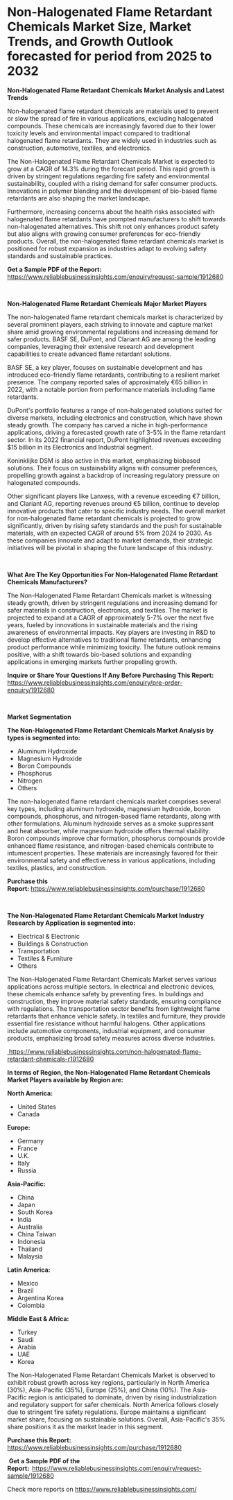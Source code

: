 <p><h1>Non-Halogenated Flame Retardant Chemicals Market Size, Market Trends, and Growth Outlook forecasted for period from 2025 to 2032</h1></p><p><strong>Non-Halogenated Flame Retardant Chemicals Market Analysis and Latest Trends</strong></p>
<p><p>Non-halogenated flame retardant chemicals are materials used to prevent or slow the spread of fire in various applications, excluding halogenated compounds. These chemicals are increasingly favored due to their lower toxicity levels and environmental impact compared to traditional halogenated flame retardants. They are widely used in industries such as construction, automotive, textiles, and electronics.</p><p>The Non-Halogenated Flame Retardant Chemicals Market is expected to grow at a CAGR of 14.3% during the forecast period. This rapid growth is driven by stringent regulations regarding fire safety and environmental sustainability, coupled with a rising demand for safer consumer products. Innovations in polymer blending and the development of bio-based flame retardants are also shaping the market landscape. </p><p>Furthermore, increasing concerns about the health risks associated with halogenated flame retardants have prompted manufacturers to shift towards non-halogenated alternatives. This shift not only enhances product safety but also aligns with growing consumer preferences for eco-friendly products. Overall, the non-halogenated flame retardant chemicals market is positioned for robust expansion as industries adapt to evolving safety standards and sustainable practices.</p></p>
<p><strong>Get a Sample PDF of the Report:&nbsp;</strong> <a href="https://www.reliablebusinessinsights.com/enquiry/request-sample/1912680?utm_campaign=2244&utm_medium=2&utm_source=Github&utm_content=ia&utm_term=04022025&utm_id=non-halogenated-flame-retardant-chemicals">https://www.reliablebusinessinsights.com/enquiry/request-sample/1912680</a></p>
<p>&nbsp;</p>
<p><strong>Non-Halogenated Flame Retardant Chemicals Major Market Players</strong></p>
<p><p>The non-halogenated flame retardant chemicals market is characterized by several prominent players, each striving to innovate and capture market share amid growing environmental regulations and increasing demand for safer products. BASF SE, DuPont, and Clariant AG are among the leading companies, leveraging their extensive research and development capabilities to create advanced flame retardant solutions.</p><p>BASF SE, a key player, focuses on sustainable development and has introduced eco-friendly flame retardants, contributing to a resilient market presence. The company reported sales of approximately €65 billion in 2022, with a notable portion from performance materials including flame retardants.</p><p>DuPont's portfolio features a range of non-halogenated solutions suited for diverse markets, including electronics and construction, which have shown steady growth. The company has carved a niche in high-performance applications, driving a forecasted growth rate of 3-5% in the flame retardant sector. In its 2022 financial report, DuPont highlighted revenues exceeding $15 billion in its Electronics and Industrial segment.</p><p>Koninklijke DSM is also active in this market, emphasizing biobased solutions. Their focus on sustainability aligns with consumer preferences, propelling growth against a backdrop of increasing regulatory pressure on halogenated compounds.</p><p>Other significant players like Lanxess, with a revenue exceeding €7 billion, and Clariant AG, reporting revenues around €5 billion, continue to develop innovative products that cater to specific industry needs. The overall market for non-halogenated flame retardant chemicals is projected to grow significantly, driven by rising safety standards and the push for sustainable materials, with an expected CAGR of around 5% from 2024 to 2030. As these companies innovate and adapt to market demands, their strategic initiatives will be pivotal in shaping the future landscape of this industry.</p></p>
<p>&nbsp;</p>
<p><strong>What Are The Key Opportunities For Non-Halogenated Flame Retardant Chemicals Manufacturers?</strong></p>
<p><p>The Non-Halogenated Flame Retardant Chemicals market is witnessing steady growth, driven by stringent regulations and increasing demand for safer materials in construction, electronics, and textiles. The market is projected to expand at a CAGR of approximately 5-7% over the next five years, fueled by innovations in sustainable materials and the rising awareness of environmental impacts. Key players are investing in R&D to develop effective alternatives to traditional flame retardants, enhancing product performance while minimizing toxicity. The future outlook remains positive, with a shift towards bio-based solutions and expanding applications in emerging markets further propelling growth.</p></p>
<p><strong>Inquire or Share Your Questions If Any Before Purchasing This Report:</strong> <a href="https://www.reliablebusinessinsights.com/enquiry/pre-order-enquiry/1912680?utm_campaign=2244&utm_medium=2&utm_source=Github&utm_content=ia&utm_term=04022025&utm_id=non-halogenated-flame-retardant-chemicals">https://www.reliablebusinessinsights.com/enquiry/pre-order-enquiry/1912680</a></p>
<p>&nbsp;</p>
<p><strong>Market Segmentation</strong></p>
<p><strong>The Non-Halogenated Flame Retardant Chemicals Market Analysis by types is segmented into:</strong></p>
<p><ul><li>Aluminum Hydroxide</li><li>Magnesium Hydroxide</li><li>Boron Compounds</li><li>Phosphorus</li><li>Nitrogen</li><li>Others</li></ul></p>
<p><p>The non-halogenated flame retardant chemicals market comprises several key types, including aluminum hydroxide, magnesium hydroxide, boron compounds, phosphorus, and nitrogen-based flame retardants, along with other formulations. Aluminum hydroxide serves as a smoke suppressant and heat absorber, while magnesium hydroxide offers thermal stability. Boron compounds improve char formation, phosphorus compounds provide enhanced flame resistance, and nitrogen-based chemicals contribute to intumescent properties. These materials are increasingly favored for their environmental safety and effectiveness in various applications, including textiles, plastics, and construction.</p></p>
<p><strong>Purchase this Report:&nbsp;</strong><a href="https://www.reliablebusinessinsights.com/purchase/1912680?utm_campaign=2244&utm_medium=2&utm_source=Github&utm_content=ia&utm_term=04022025&utm_id=non-halogenated-flame-retardant-chemicals">https://www.reliablebusinessinsights.com/purchase/1912680</a></p>
<p>&nbsp;</p>
<p><strong>The Non-Halogenated Flame Retardant Chemicals Market Industry Research by Application is segmented into:</strong></p>
<p><ul><li>Electrical & Electronic</li><li>Buildings & Construction</li><li>Transportation</li><li>Textiles & Furniture</li><li>Others</li></ul></p>
<p><p>The Non-Halogenated Flame Retardant Chemicals Market serves various applications across multiple sectors. In electrical and electronic devices, these chemicals enhance safety by preventing fires. In buildings and construction, they improve material safety standards, ensuring compliance with regulations. The transportation sector benefits from lightweight flame retardants that enhance vehicle safety. In textiles and furniture, they provide essential fire resistance without harmful halogens. Other applications include automotive components, industrial equipment, and consumer products, emphasizing broad safety measures across diverse industries.</p></p>
<p><a href="https://www.reliablebusinessinsights.com/non-halogenated-flame-retardant-chemicals-r1912680?utm_campaign=2244&utm_medium=2&utm_source=Github&utm_content=ia&utm_term=04022025&utm_id=non-halogenated-flame-retardant-chemicals">&nbsp;https://www.reliablebusinessinsights.com/non-halogenated-flame-retardant-chemicals-r1912680</a></p>
<p><strong>In terms of Region, the Non-Halogenated Flame Retardant Chemicals Market Players available by Region are:</strong></p>
<p>
    <p> <strong> North America: </strong>
        <ul>
            <li>United States</li>
            <li>Canada</li>
        </ul>
        </p> 
    <p> <strong> Europe: </strong>
        <ul>
            <li>Germany</li>
            <li>France</li>
            <li>U.K.</li>
            <li>Italy</li>
            <li>Russia</li>
        </ul>
        </p> 
    <p> <strong> Asia-Pacific: </strong>
        <ul>
            <li>China</li>
            <li>Japan</li>
            <li>South Korea</li>
            <li>India</li>
            <li>Australia</li>
            <li>China Taiwan</li>
            <li>Indonesia</li>
            <li>Thailand</li>
            <li>Malaysia</li>
        </ul>
        </p> 
    <p> <strong> Latin America: </strong>
        <ul>
            <li>Mexico</li>
            <li>Brazil</li>
            <li>Argentina Korea</li>
            <li>Colombia</li>
        </ul>
        </p> 
    <p> <strong> Middle East & Africa: </strong>
        <ul>
            <li>Turkey</li>
            <li>Saudi</li>
            <li>Arabia</li>
            <li>UAE</li>
            <li>Korea</li>
        </ul>
    </p>
    </p>
<p><p>The Non-Halogenated Flame Retardant Chemicals Market is observed to exhibit robust growth across key regions, particularly in North America (30%), Asia-Pacific (35%), Europe (25%), and China (10%). The Asia-Pacific region is anticipated to dominate, driven by rising industrialization and regulatory support for safer chemicals. North America follows closely due to stringent fire safety regulations. Europe maintains a significant market share, focusing on sustainable solutions. Overall, Asia-Pacific's 35% share positions it as the market leader in this segment.</p></p>
<p><strong>Purchase this Report: </strong><a href="https://www.reliablebusinessinsights.com/purchase/1912680?utm_campaign=2244&utm_medium=2&utm_source=Github&utm_content=ia&utm_term=04022025&utm_id=non-halogenated-flame-retardant-chemicals">https://www.reliablebusinessinsights.com/purchase/1912680</a></p>
<p>&nbsp;<strong>Get a Sample PDF of the Report:&nbsp;&nbsp;</strong><a href="https://www.reliablebusinessinsights.com/enquiry/request-sample/1912680?utm_campaign=2244&utm_medium=2&utm_source=Github&utm_content=ia&utm_term=04022025&utm_id=non-halogenated-flame-retardant-chemicals">https://www.reliablebusinessinsights.com/enquiry/request-sample/1912680</a></p>
<p><strong></strong></p>
<p>Check more reports on <a href="https://www.reliablebusinessinsights.com/?utm_campaign=2244&utm_medium=2&utm_source=Github&utm_content=ia&utm_term=04022025&utm_id=non-halogenated-flame-retardant-chemicals">https://www.reliablebusinessinsights.com/</a></p>